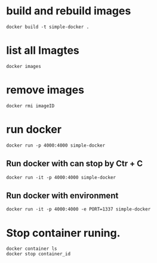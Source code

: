 # build and rebuild images

```
docker build -t simple-docker .
```

# list all Imagtes

```
docker images
```

# remove images
```
docker rmi imageID
```

# run docker
```
docker run -p 4000:4000 simple-docker
```
## Run docker with can stop by Ctr + C
```
docker run -it -p 4000:4000 simple-docker
```
## Run docker with environment
```
docker run -it -p 4000:4000 -e PORT=1337 simple-docker
```

# Stop container runing.
```
docker container ls
docker stop container_id
```